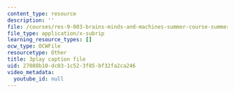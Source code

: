 ```yaml
---
content_type: resource
description: ''
file: /courses/res-9-003-brains-minds-and-machines-summer-course-summer-2015/27088b10dc031c523f85bf32fa2ca246_rUqqquitfMQ.srt
file_type: application/x-subrip
learning_resource_types: []
ocw_type: OCWFile
resourcetype: Other
title: 3play caption file
uid: 27088b10-dc03-1c52-3f85-bf32fa2ca246
video_metadata:
  youtube_id: null
---
```

